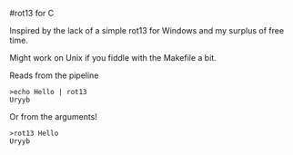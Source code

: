 #rot13 for C

Inspired by the lack of a simple rot13 for Windows and my surplus of free time.

Might work on Unix if you fiddle with the Makefile a bit.

Reads from the pipeline

```
>echo Hello | rot13
Uryyb
```

Or from the arguments!

```
>rot13 Hello
Uryyb
```
